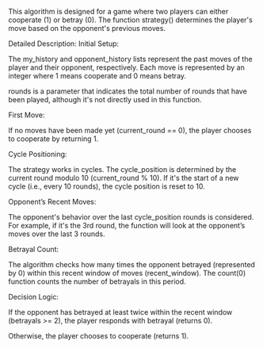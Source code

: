 This algorithm is designed for a game where two players can either cooperate (1) or betray (0). The function strategy() determines the player's move based on the opponent's previous moves.

Detailed Description:
Initial Setup:

The my_history and opponent_history lists represent the past moves of the player and their opponent, respectively. Each move is represented by an integer where 1 means cooperate and 0 means betray.

rounds is a parameter that indicates the total number of rounds that have been played, although it's not directly used in this function.

First Move:

If no moves have been made yet (current_round == 0), the player chooses to cooperate by returning 1.

Cycle Positioning:

The strategy works in cycles. The cycle_position is determined by the current round modulo 10 (current_round % 10). If it's the start of a new cycle (i.e., every 10 rounds), the cycle position is reset to 10.

Opponent’s Recent Moves:

The opponent's behavior over the last cycle_position rounds is considered. For example, if it's the 3rd round, the function will look at the opponent’s moves over the last 3 rounds.

Betrayal Count:

The algorithm checks how many times the opponent betrayed (represented by 0) within this recent window of moves (recent_window). The count(0) function counts the number of betrayals in this period.

Decision Logic:

If the opponent has betrayed at least twice within the recent window (betrayals >= 2), the player responds with betrayal (returns 0).

Otherwise, the player chooses to cooperate (returns 1).
